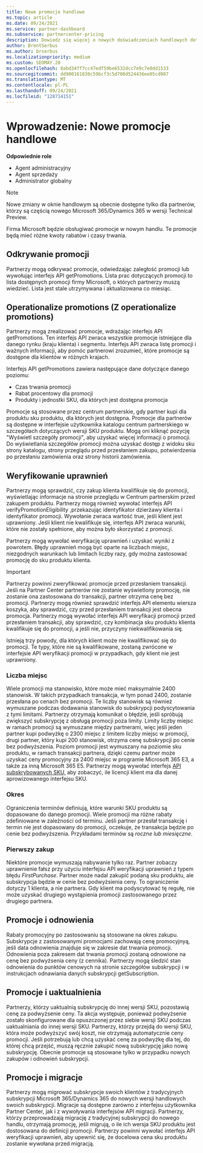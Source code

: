 ```yaml
---
title: Nowe promocje handlowe
ms.topic: article
ms.date: 09/24/2021
ms.service: partner-dashboard
ms.subservice: partnercenter-pricing
description: Dowiedz się więcej o nowych doświadczeniach handlowych dotyczących odkrywania i kupowania promocji.
author: BrentSerbus
ms.author: brserbus
ms.localizationpriority: medium
ms.custom: SEOMAY.20
ms.openlocfilehash: 8abd34ff7cc47edf59be6532dcc7e9c7e0dd1533
ms.sourcegitcommit: dd900161830c59bcf3c5d700d524436ee05cd987
ms.translationtype: MT
ms.contentlocale: pl-PL
ms.lasthandoff: 09/24/2021
ms.locfileid: "128714151"
---
```

# <a name="introduction-new-commerce-promotions"></a>Wprowadzenie: Nowe promocje handlowe

**Odpowiednie role**

- Agent administracyjny
- Agent sprzedaży
- Administrator globalny

> [!Note] 
> Nowe zmiany w oknie handlowym są obecnie dostępne tylko dla partnerów, którzy są częścią nowego Microsoft 365/Dynamics 365 w wersji Technical Preview.

Firma Microsoft będzie obsługiwać promocje w nowym handlu. Te promocje będą mieć różne kwoty rabatów i czasy trwania. 

## <a name="discovering-promotions"></a>Odkrywanie promocji ##

Partnerzy mogą odkrywać promocje, odwiedzając zaległość promocji lub wywołując interfejs API getPromotions. Lista prac dotyczących promocji to lista dostępnych promocji firmy Microsoft, o których partnerzy muszą wiedzieć. Lista jest stale utrzymywana i aktualizowana co miesiąc. 


## <a name="operationalize-promotions"></a>Operationalize promotions (Z operationalize promotions) ##

Partnerzy mogą zrealizować promocje, wdrażając interfejs API getPromotions. Ten interfejs API zwraca wszystkie promocje istniejące dla danego rynku (kraju klienta) i segmentu. Interfejs API zwraca listę promocji i ważnych informacji, aby pomóc partnerowi zrozumieć, które promocje są dostępne dla klientów w różnych krajach. 


Interfejs API getPromotions zawiera następujące dane dotyczące danego poziomu:

- Czas trwania promocji
- Rabat procentowy dla promocji
- Produkty i jednostki SKU, dla których jest dostępna promocja

Promocje są stosowane przez centrum partnerskie, gdy partner kupi dla produktu sku produktu, dla których jest dostępna. Promocje dla partnerów są dostępne w interfejsie użytkownika katalogu centrum partnerskiego w szczegółach dotyczących wersji SKU produktu. Mogą oni kliknąć pozycję "Wyświetl szczegóły promocji", aby uzyskać więcej informacji o promocji. Do wyświetlania szczegółów promocji można uzyskać dostęp z widoku sku strony katalogu, strony przeglądu przed przesłaniem zakupu, potwierdzenia po przesłaniu zamówienia oraz strony historii zamówienia. 

## <a name="verify-eligibility"></a>Weryfikowanie uprawnień ##

Partnerzy mogą sprawdzić, czy zakup klienta kwalifikuje się do promocji, wyświetlając informacje na stronie przeglądu w Centrum partnerskim przed zakupem produktu. Partnerzy mogą również wywołać interfejs API verifyPromotionEligibility ,przekazując identyfikator dzierżawy klienta i identyfikator promocji. Wywołanie zwraca wartość true, jeśli klient jest uprawniony. Jeśli klient nie kwalifikuje się, interfejs API zwraca warunki, które nie zostały spełnione, aby można było skorzystać z promocji. 

Partnerzy mogą wywołać weryfikację uprawnień i uzyskać wyniki z powrotem. Błędy uprawnień mogą być oparte na liczbach miejsc, niezgodnych warunkach lub limitach liczby razy, gdy można zastosować promocję do sku produktu klienta.

>[!IMPORTANT]
> Partnerzy powinni zweryfikować promocje przed przesłaniem transakcji. Jeśli na Partner Center  partnerów nie zostanie wyświetlony promocję, nie zostanie ona zastosowana do transakcji, partner otrzyma cenę bez promocji. Partnerzy mogą również sprawdzić interfejs API elementu wiersza koszyka, aby sprawdzić, czy przed przesłaniem transakcji jest obecna promocja. Partnerzy mogą wywołać interfejs API weryfikacji promocji przed przesłaniem transakcji, aby sprawdzić, czy kombinacja sku produktu klienta kwalifikuje się do promocji, a jeśli nie, przyczyny niekwalifikowania się.

Istnieją trzy powody, dla których klient może nie kwalifikować się do promocji. Te typy, które nie są kwalifikowane, zostaną zwrócone w interfejsie API weryfikacji promocji w przypadkach, gdy klient nie jest uprawniony.

### <a name="seat-count"></a>Liczba miejsc ###

Wiele promocji ma stanowisko, które może mieć maksymalnie 2400 stanowisk. W takich przypadkach transakcja, w tym ponad 2400, zostanie przesłana po cenach bez promocji. Te liczby stanowisk są również wymuszane podczas dodawania stanowisk do subskrypcji podyscytowania z tymi limitami. Partnerzy otrzymają komunikat o błędzie, jeśli spróbują zwiększyć subskrypcję z obsługą promocji poza limity. Limity liczby miejsc w ramach promocji są wymuszane między partnerami, więc jeśli jeden partner kupi podwyżkę o 2300 miejsc z limitem liczby miejsc w promocji, drugi partner, który kupi 200 stanowisk, otrzyma cenę subskrypcji po cenie bez podwyższenia. Poziom promocji jest wymuszany na poziomie sku produktu, w ramach transakcji partnera, dzięki czemu partner może uzyskać ceny promocyjny za 2400 miejsc w programie Microsoft 365 E3, a także za inną Microsoft 365 E5. Partnerzy mogą wywołać interfejs [API subskrybowanych SKU,](/partner-center/develop/get-a-list-of-available-licenses) aby zobaczyć, ile licencji klient ma dla danej aprowizowanego interfejsu SKU.

### <a name="term"></a>Okres ###

Ograniczenia terminów definiują, które warunki SKU produktu są dopasowane do danego promocji. Wiele promocji ma różne rabaty zdefiniowane w zależności od terminu. Jeśli partner przesłał transakcję i termin nie jest dopasowany do promocji, oczekuje, że transakcja będzie po cenie bez podwyższenia. Przykładami terminów są *roczne lub* *miesięczne*.

### <a name="first-purchase"></a>Pierwszy zakup ###

Niektóre promocje wymuszają nabywanie tylko raz. Partner zobaczy uprawnienie fałsz przy użyciu interfejsu API weryfikacji uprawnień z typem błędu *FirstPurchase*.  Partner może nadal zakupić podaną sku produktu, ale subskrypcja będzie w cenie bez podwyżsienia ceny. To ograniczenie dotyczy 1 klienta, a nie partnera. Gdy klient ma podyscytować tę regułę, nie może uzyskać drugiego wystąpienia promocji zastosowanego przez drugiego partnera.

## <a name="promotions-and-renewals"></a>Promocje i odnowienia ##

Rabaty promocyjny po zastosowaniu są stosowane na okres zakupu. Subskrypcje z zastosowanymi promocjami zachowają cenę promocyjnyą, jeśli data odnowienia znajduje się w zakresie dat trwania promocji. Odnowienia poza zakresem dat trwania promocji zostaną odnowione na cenę bez podwyżsenia ceny (z cennika). Partnerzy mogą śledzić stan odnowienia do punktów cenowych na stronie szczegółów subskrypcji i w instrukcjach odnawiania danych subskrypcji getSubscription.

## <a name="promotions-and-upgrades"></a>Promocje i uaktualnienia ##
Partnerzy, którzy uaktualnią subskrypcję do innej wersji SKU, pozostawią cenę za podwyżsenie ceny. Ta akcja występuje, ponieważ podwyżsenie zostało skonfigurowane dla opuszczonej przez siebie wersji SKU podczas uaktualniania do innej wersji SKU. Partnerzy, którzy przejdą do wersji SKU, która może podwyższyć swój koszt, nie otrzymają automatycznie ceny promocji. Jeśli potrzebują lub chcą uzyskać cenę za podwyżkę dla tej, do której chcą przejść, muszą ręcznie zakupić nową subskrypcję jako nową subskrypcję. Obecnie promocje są stosowane tylko w przypadku nowych zakupów i odnowień subskrypcji.

## <a name="promotions-and-migrations"></a>Promocje i migracje ##
Partnerzy mogą migrować subskrypcje swoich klientów z tradycyjnych subskrypcji Microsoft 365/Dynamics 365 do nowych wersji handlowych swoich subskrypcji. Migracje są dostępne zarówno z interfejsu użytkownika Partner Center, jak i z wywoływania interfejsów API migracji. Partnerzy, którzy przeprowadzają migrację z tradycyjnej subskrypcji do nowego handlu, otrzymają promocję, jeśli migrują, o ile ich wersja SKU produktu jest dostosowana do definicji promocji. Partnerzy powinni wywołać interfejs API weryfikacji uprawnień, aby upewnić się, że docelowa cena sku produktu zostanie wywołana przed migracją.




